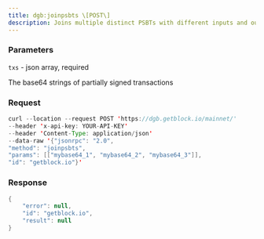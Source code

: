 ```yaml
---
title: dgb:joinpsbts \[POST\]
description: Joins multiple distinct PSBTs with different inputs and outputs into onePSBT with inputs and outputs from all of the PSBTsNo input in any of the PSBTs can be in more than one of the PSBTs.
---
```


### Parameters


`txs` - json array, required

The base64 strings of partially signed transactions

### Request

``` java
curl --location --request POST 'https://dgb.getblock.io/mainnet/' 
--header 'x-api-key: YOUR-API-KEY' 
--header 'Content-Type: application/json' 
--data-raw '{"jsonrpc": "2.0",
"method": "joinpsbts",
"params": [["mybase64_1", "mybase64_2", "mybase64_3"]],
"id": "getblock.io"}'
```

###  Response

``` java
{
    "error": null,
    "id": "getblock.io",
    "result": null
}
```

